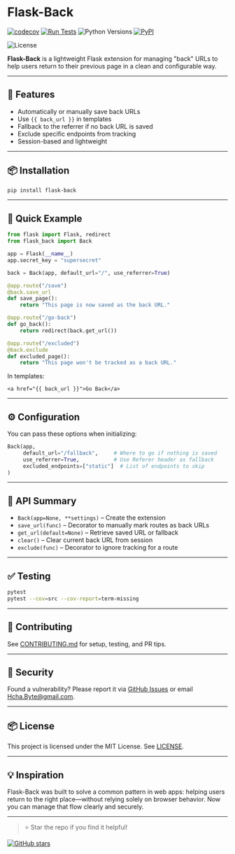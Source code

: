 # Flask-Back
[![codecov](https://codecov.io/gh/Hcha-byte/Flask-Back/branch/main/graph/badge.svg?token=TY4UGA63NQ)](https://codecov.io/gh/Hcha-byte/Flask-Back)
[![Run Tests](https://github.com/Hcha-byte/Flask-Back/actions/workflows/test.yml/badge.svg)](https://github.com/Hcha-byte/Flask-Back/actions/workflows/test.yml)
![Python Versions](https://img.shields.io/pypi/pyversions/flask-back)
[![PyPI](https://img.shields.io/pypi/v/flask-back?label=PyPI&color=brightgreen&cacheSeconds=3600)](https://pypi.org/project/flask-back/)

![License](https://img.shields.io/github/license/hcha-byte/flask-back)

**Flask-Back** is a lightweight Flask extension for managing "back" URLs to help users return to their previous page in a clean and configurable way.

---

## 🚀 Features

* Automatically or manually save back URLs
* Use `{{ back_url }}` in templates
* Fallback to the referrer if no back URL is saved
* Exclude specific endpoints from tracking
* Session-based and lightweight

---

## 📦 Installation

```bash
pip install flask-back
```

---

## 🧪 Quick Example

```python
from flask import Flask, redirect
from flask_back import Back

app = Flask(__name__)
app.secret_key = "supersecret"

back = Back(app, default_url="/", use_referrer=True)

@app.route("/save")
@back.save_url
def save_page():
    return "This page is now saved as the back URL."

@app.route("/go-back")
def go_back():
    return redirect(back.get_url())

@app.route("/excluded")
@back.exclude
def excluded_page():
    return "This page won't be tracked as a back URL."
```

In templates:

```jinja2
<a href="{{ back_url }}">Go Back</a>
```

---

## ⚙️ Configuration

You can pass these options when initializing:

```python
Back(app,
     default_url="/fallback",     # Where to go if nothing is saved
     use_referrer=True,           # Use Referer header as fallback
     excluded_endpoints=["static"]  # List of endpoints to skip
)
```

---

## 🧼 API Summary

* `Back(app=None, **settings)` – Create the extension
* `save_url(func)` – Decorator to manually mark routes as back URLs
* `get_url(default=None)` – Retrieve saved URL or fallback
* `clear()` – Clear current back URL from session
* `exclude(func)` – Decorator to ignore tracking for a route

---

## ✅ Testing

```bash
pytest
pytest --cov=src --cov-report=term-missing
```

---

## 🤝 Contributing

See [CONTRIBUTING.md](CONTRIBUTING.md) for setup, testing, and PR tips.

---

## 🔐 Security

Found a vulnerability? Please report it via [GitHub Issues](https://github.com/Hcha-byte/Flask-Back/issues) or email [Hcha.Byte@gmail.com](mailto:Hcha.Byte@gmail.com).

---

## 📦 License

This project is licensed under the MIT License. See [LICENSE](LICENSE).

---

## 💡 Inspiration

Flask-Back was built to solve a common pattern in web apps: helping users return to the right place—without relying solely on browser behavior. Now you can manage that flow clearly and securely.

---

> ⭐ Star the repo if you find it helpful!

[![GitHub stars](https://img.shields.io/github/stars/Hcha-byte/Flask-Back?style=social)](https://github.com/Hcha-byte/Flask-Back)